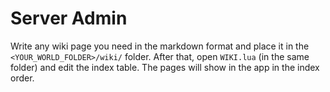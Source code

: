 # Server Admin
Write any wiki page you need in the markdown format and place it in the `<YOUR_WORLD_FOLDER>/wiki/` folder.
After that, open `WIKI.lua` (in the same folder) and edit the index table. The pages will show in the app in the index order.